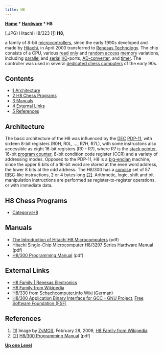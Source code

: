 ```yaml
---
title: H8
---
```

**[Home](Home "Home") * [Hardware](Hardware "Hardware") * H8**

\[.JPG) Hitachi H8/323 <a id="cite-note-1" href="#cite-ref-1">[1]</a>
**H8**,

a family of 8-bit [microcontrollers](https://en.wikipedia.org/wiki/Microcontroller), since the early 1990s developed and made by [Hitachi](https://en.wikipedia.org/wiki/Hitachi), in April 2003 transferred to [Renesas Technology](https://en.wikipedia.org/wiki/Renesas_Electronics). The chip consists of a CPU, various [read only](Memory#ROM "Memory") and [random access](Memory#RAM "Memory") [memory](Memory "Memory") variations, including [parallel](https://en.wikipedia.org/wiki/Parallel_I/O) and [serial](https://en.wikipedia.org/wiki/Serial_communication) [I/O](https://en.wikipedia.org/wiki/Input/output)-ports, [AD-converter](https://en.wikipedia.org/wiki/Analog-to-digital_converter), and [timer](https://en.wikipedia.org/wiki/Programmable_interval_timer). The controller was used in several [dedicated chess computers](Dedicated_Chess_Computers "Dedicated Chess Computers") of the early 90s.

## Contents

- [1 Architecture](#architecture)
- [2 H8 Chess Programs](#h8-chess-programs)
- [3 Manuals](#manuals)
- [4 External Links](#external-links)
- [5 References](#references)

## Architecture

The basic architecture of the H8 was influenced by the [DEC](Digital_Equipment_Corporation "Digital Equipment Corporation") [PDP-11](PDP-11 "PDP-11"), with sixteen 8-bit registers (R0H, R0L, ..., R7H, R7L), with some instructons also accessible as eight 16-bit registers (R0 - R7), where R7 is the [stack pointer](https://en.wikipedia.org/wiki/Call_stack#STACK-POINTER), 16-bit [program counter](https://en.wikipedia.org/wiki/Program_counter), 8-bit condition code register (CCR) and a variety of addressing modes. Opposed to the PDP-11, H8 is a [big-endian](Big-endian "Big-endian") machine, since the upper 8 bits of a 16-bit word are stored at the even word address, the lower 8 bits at the odd address. The H8/300 has a [concise](https://en.wiktionary.org/wiki/concise) set of 57 [RISC](https://en.wikipedia.org/wiki/Reduced_instruction_set_computing)-like instructions, 2 or 4 bytes long <a id="cite-note-2" href="#cite-ref-2">[2]</a>. Arithmetic, logic, shift and bit manipulation instructions are performed as register-to-register operations, or with immediate data.

## H8 Chess Programs

- [Category:H8](Category:H8 "Category:H8")

## Manuals

- [The Introduction of Hitachi H8 Microcomputers](https://digsys.upc.edu/ed/SED/unitats/unitat_2_2/Introduction_H8_Microcontrollers.pdf) (pdf)
- [Hitachi Single-Chip Microcomputer H8/3297 Series Hardware Manual](https://arcb.csc.ncsu.edu/~mueller/rt/mindstorm/h3314.pdf) (pdf)
- [H8/300 Programming Manual](https://www.classes.cs.uchicago.edu/archive/2006/winter/23000-1/docs/h8300.pdf) (pdf)

## External Links

- [H8 Family | Renesas Electronics](https://www.renesas.com/eu/en/products/microcontrollers-microprocessors/h8.html)
- [H8 Family from Wikipedia](https://en.wikipedia.org/wiki/H8_Family)
- [H8/330](https://www.schach-computer.info/wiki/index.php/H8) from [Schachcomputer.info Wiki](https://www.schach-computer.info/wiki/index.php/Hauptseite_En) (German)
- [H8/300 Application Binary Interface for GCC - GNU Project](https://gcc.gnu.org/projects/h8300-abi.html), [Free Software Foundation (FSF)](Free_Software_Foundation "Free Software Foundation")

## References

1. <a id="cite-ref-1" href="#cite-note-1">[1]</a> Image by [ZyMOS](https://commons.wikimedia.org/wiki/User:ZyMOS), February 28, 2009, [H8 Family from Wikipedia](https://en.wikipedia.org/wiki/H8_Family)
1. <a id="cite-ref-2" href="#cite-note-2">[2]</a> [H8/300 Programming Manual](https://www.classes.cs.uchicago.edu/archive/2006/winter/23000-1/docs/h8300.pdf) (pdf)

**[Up one Level](Hardware "Hardware")**

